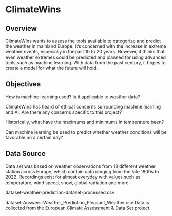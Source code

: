 # ClimateWins

## Overview 
ClimateWins wants to assess the tools available to categorize and predict the weather in mainland Europe. It’s concerned with the increase in extreme weather events, especially in thepast 10 to 20 years. However, it thinks that even weather extremes could be predicted and planned for using advanced tools such as machine learning. With data from the past century, it hopes to create a model for what the future will hold.

## Objectives
How is machine learning used? Is it applicable to weather data?

ClimateWins has heard of ethical concerns surrounding machine learning and AI. Are there any concerns specific to this project?

Historically, what have the maximums and minimums in temperature been?

Can machine learning be used to predict whether weather conditions will be favorable on a certain day? 

## Data Source
Data set was based on weather observations from 18 different weather station across Europe, which contain data ranging from the late 1800s to 2022. Recordings exist for almost everyday with values such as temperature, wind speed, snow, global radiation and more.

dataset-weather-prediction-dataset-processed.csv

dataset-Answers-Weather_Prediction_Pleasant_Weather.csv 
Data is collected from the European Climate Assessment & Data Set project.
